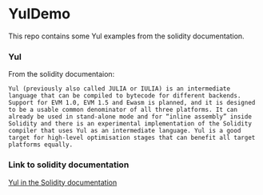 # YulDemo

This repo contains some Yul examples from the solidity documentation.

### Yul
From the solidity documentaion:

`Yul (previously also called JULIA or IULIA) is an intermediate language that can be compiled to bytecode for different backends.
Support for EVM 1.0, EVM 1.5 and Ewasm is planned, and it is designed to be a usable common denominator of all three platforms. It can already be used in stand-alone mode and for “inline assembly” inside Solidity and there is an experimental implementation of the Solidity compiler that uses Yul as an intermediate language. Yul is a good target for high-level optimisation stages that can benefit all target platforms equally.`

### Link to solidity documentation
[Yul in the Solidity documentation](https://docs.soliditylang.org/en/latest/yul.html)
